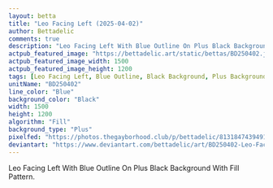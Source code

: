 ```yaml
---
layout: betta
title: "Leo Facing Left (2025-04-02)"
author: Bettadelic
comments: true
description: "Leo Facing Left With Blue Outline On Plus Black Background With Fill Pattern."
actpub_featured_image: "https://bettadelic.art/static/bettas/BD250402.jpg"
actpub_featured_image_width: 1500
actpub_featured_image_height: 1200
tags: [Leo Facing Left, Blue Outline, Black Background, Plus Background Pattern, Fill Pattern, April 2025]
unitName: "BD250402"
line_color: "Blue"
background_color: "Black"
width: 1500
height: 1200
algorithm: "Fill"
background_type: "Plus"
pixelfed: "https://photos.thegayborhood.club/p/bettadelic/813184743949108621"
deviantart: "https://www.deviantart.com/bettadelic/art/BD250402-Leo-Facing-Left-2025-04-02-1178609831"
---
```


Leo Facing Left With Blue Outline On Plus Black Background With Fill Pattern.
